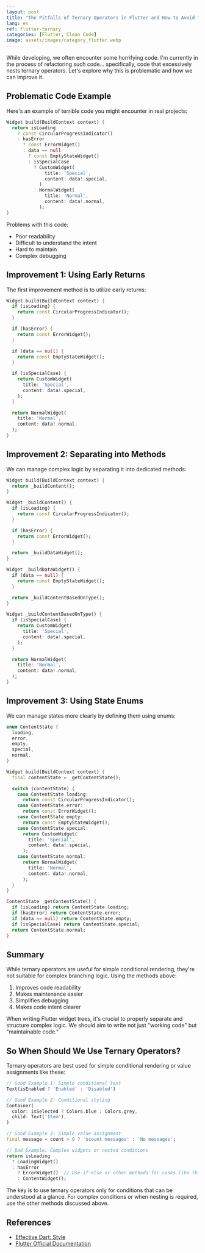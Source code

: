 ```yaml
---
layout: post
title: "The Pitfalls of Ternary Operators in Flutter and How to Avoid Them"
lang: en
ref: flutter-ternary
categories: [Flutter, Clean Code]
image: assets/images/category_flutter.webp
---
```


While developing, we often encounter some horrifying code. I'm currently in the process of refactoring such code... specifically, code that excessively nests ternary operators. Let's explore why this is problematic and how we can improve it.

## Problematic Code Example

Here's an example of terrible code you might encounter in real projects:

```dart
Widget build(BuildContext context) {
  return isLoading
    ? const CircularProgressIndicator()
    : hasError
      ? const ErrorWidget()
      : data == null
        ? const EmptyStateWidget()
        : isSpecialCase
          ? CustomWidget(
              title: 'Special',
              content: data!.special,
            )
          : NormalWidget(
              title: 'Normal',
              content: data!.normal,
            );
}
```

Problems with this code:

- Poor readability
- Difficult to understand the intent
- Hard to maintain
- Complex debugging

## Improvement 1: Using Early Returns

The first improvement method is to utilize early returns:

```dart
Widget build(BuildContext context) {
  if (isLoading) {
    return const CircularProgressIndicator();
  }

  if (hasError) {
    return const ErrorWidget();
  }

  if (data == null) {
    return const EmptyStateWidget();
  }

  if (isSpecialCase) {
    return CustomWidget(
      title: 'Special',
      content: data!.special,
    );
  }

  return NormalWidget(
    title: 'Normal',
    content: data!.normal,
  );
}
```

## Improvement 2: Separating into Methods

We can manage complex logic by separating it into dedicated methods:

```dart
Widget build(BuildContext context) {
  return _buildContent();
}

Widget _buildContent() {
  if (isLoading) {
    return const CircularProgressIndicator();
  }

  if (hasError) {
    return const ErrorWidget();
  }

  return _buildDataWidget();
}

Widget _buildDataWidget() {
  if (data == null) {
    return const EmptyStateWidget();
  }

  return _buildContentBasedOnType();
}

Widget _buildContentBasedOnType() {
  if (isSpecialCase) {
    return CustomWidget(
      title: 'Special',
      content: data!.special,
    );
  }

  return NormalWidget(
    title: 'Normal',
    content: data!.normal,
  );
}
```

## Improvement 3: Using State Enums

We can manage states more clearly by defining them using enums:

```dart
enum ContentState {
  loading,
  error,
  empty,
  special,
  normal,
}

Widget build(BuildContext context) {
  final contentState = _getContentState();

  switch (contentState) {
    case ContentState.loading:
      return const CircularProgressIndicator();
    case ContentState.error:
      return const ErrorWidget();
    case ContentState.empty:
      return const EmptyStateWidget();
    case ContentState.special:
      return CustomWidget(
        title: 'Special',
        content: data!.special,
      );
    case ContentState.normal:
      return NormalWidget(
        title: 'Normal',
        content: data!.normal,
      );
  }
}

ContentState _getContentState() {
  if (isLoading) return ContentState.loading;
  if (hasError) return ContentState.error;
  if (data == null) return ContentState.empty;
  if (isSpecialCase) return ContentState.special;
  return ContentState.normal;
}
```

## Summary

While ternary operators are useful for simple conditional rendering, they're not suitable for complex branching logic. Using the methods above:

1. Improves code readability
2. Makes maintenance easier
3. Simplifies debugging
4. Makes code intent clearer

When writing Flutter widget trees, it's crucial to properly separate and structure complex logic. We should aim to write not just "working code" but "maintainable code."

## So When Should We Use Ternary Operators?

Ternary operators are best used for simple conditional rendering or value assignments like these:

```dart
// Good Example 1: Simple conditional text
Text(isEnabled ? 'Enabled' : 'Disabled')

// Good Example 2: Conditional styling
Container(
  color: isSelected ? Colors.blue : Colors.grey,
  child: Text('Item'),
)

// Good Example 3: Simple value assignment
final message = count > 0 ? '$count messages' : 'No messages';

// Bad Example: Complex widgets or nested conditions
return isLoading
  ? LoadingWidget()
  : hasError
    ? ErrorWidget()  // Use if-else or other methods for cases like this
    : ContentWidget();
```

The key is to use ternary operators only for conditions that can be understood at a glance. For complex conditions or when nesting is required, use the other methods discussed above.

## References

- [Effective Dart: Style](https://dart.dev/guides/language/effective-dart/style)
- [Flutter Official Documentation](https://flutter.dev/docs/development/ui/widgets-intro)
